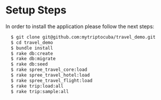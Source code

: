 Setup Steps
===========
In order to install the application please follow the next steps: 

~~~bash
  $ git clone git@github.com:mytriptocuba/travel_demo.git
  $ cd travel_demo
  $ bundle install
  $ rake db:create
  $ rake db:migrate
  $ rake db:seed
  $ rake spree_travel_core:load
  $ rake spree_travel_hotel:load
  $ rake spree_travel_flight:load
  $ rake trip:load:all
  $ rake trip:sample:all
~~~
